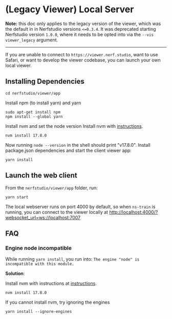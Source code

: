 # (Legacy Viewer) Local Server

**Note:** this doc only applies to the legacy version of the viewer, which was the default in in Nerfstudio versions `<=0.3.4`. It was deprecated starting Nerfstudio version `1.0.0`, where it needs to be opted into via the `--vis viewer_legacy` argument.

---

If you are unable to connect to `https://viewer.nerf.studio`, want to use Safari, or want to develop the viewer codebase, you can launch your own local viewer.

## Installing Dependencies

```shell
cd nerfstudio/viewer/app
```

Install npm (to install yarn) and yarn

```shell
sudo apt-get install npm
npm install --global yarn
```

Install nvm and set the node version
Install nvm with [instructions](https://heynode.com/tutorial/install-nodejs-locally-nvm/).

```shell
nvm install 17.8.0
```

Now running `node --version` in the shell should print "v17.8.0".
Install package.json dependencies and start the client viewer app:

```shell
yarn install
```

## Launch the web client

From the `nerfstudio/viewer/app` folder, run:

```shell
yarn start
```

The local webserver runs on port 4000 by default,
so when `ns-train` is running, you can connect to the viewer locally at
[http://localhost:4000/?websocket_url=ws://localhost:7007](http://localhost:4000/?websocket_url=ws://localhost:7007)

## FAQ

### Engine node incompatible

While running `yarn install`, you run into: `The engine "node" is incompatible with this module.`

**Solution**:

Install nvm with instructions at [instructions](https://heynode.com/tutorial/install-nodejs-locally-nvm/).

```shell
nvm install 17.8.0
```

If you cannot install nvm, try ignoring the engines

```shell
yarn install --ignore-engines
```
